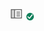 <svg xmlns="http://www.w3.org/2000/svg" width="22" height="22" viewBox="0 0 22 22">
  <g fill="none" fill-rule="evenodd">
    <rect width="5" height="13" x="3" y="4" fill="#6E6E6E" fill-rule="nonzero" opacity=".3"/>
    <path fill="#707070" fill-rule="nonzero" d="M11 7.5C11 7.22385763 11.2047471 7 11.4573155 7L16.5426845 7C16.7952529 7 17 7.22385763 17 7.5L17 8C17 8.27614237 16.7952529 8.5 16.5426845 8.5L11.4573155 8.5C11.2047471 8.5 11 8.27614237 11 8L11 7.5zM11 10.5C11 10.2238576 11.2047471 10 11.4573155 10L16.5426845 10C16.7952529 10 17 10.2238576 17 10.5L17 11C17 11.2761424 16.7952529 11.5 16.5426845 11.5L11.4573155 11.5C11.2047471 11.5 11 11.2761424 11 11L11 10.5zM11 13.5C11 13.2238576 11.2047471 13 11.4573155 13L16.5426845 13C16.7952529 13 17 13.2238576 17 13.5L17 14C17 14.2761424 16.7952529 14.5 16.5426845 14.5L11.4573155 14.5C11.2047471 14.5 11 14.2761424 11 14L11 13.5z"/>
    <path fill="#707070" d="M19.0269485,3 C19.56435,3 20,3.46272385 20,4.03352265 L20,4.03352265 L20,16.9664774 C20,17.5372761 19.56435,18 19.0269485,18 L19.0269485,18 L2.97305153,18 C2.43565001,18 2,17.5372761 2,16.9664774 L2,16.9664774 L2,4.03352265 C2,3.46272385 2.43565001,3 2.97305153,3 L2.97305153,3 Z M7.5,4.55 L3.4595773,4.55028397 L3.4595773,16.449716 L7.5,16.449 L7.5,4.55 Z M18.5801094,4.55028397 L9,4.55 L9,16.449 L18.5801094,16.449716 L18.5801094,4.55028397 Z"/>
  </g>
</svg>
                                                                                                                                                                                                                                                                                                                                                                                                                                                                                                                                                                                                                                                                                                                                                                                                                                                                                                                                                                                                                                                                                                                                                                                                                                                                                                                                                                                                                                                                                                                                                                                                                                                                                                                                                                                                                                                                                                                                                                                                                                                                                                                                                                                                                                                                                                                                                                                                                                                                                                                                                                                                                                                                                                                                                                                                                        <svg xmlns="http://www.w3.org/2000/svg" width="14" height="14" viewBox="0 0 14 14">
  <path fill="#12805C" d="M7,1 C3.6862915,1 1,3.6862915 1,7 C1,10.3137085 3.6862915,13 7,13 C10.3137085,13 13,10.3137085 13,7 C13,5.40870106 12.367859,3.88257758 11.2426407,2.75735931 C10.1174224,1.63214104 8.59129894,1 7,1 Z M10.99975,4.405 L6.25675,10.5025 C6.17732383,10.6043779 6.05794538,10.6672086 5.929,10.6750001 L5.90125,10.6750001 C5.78168288,10.675094 5.66699409,10.6275994 5.5825,10.543 L2.66275,7.618 C2.57831144,7.53365533 2.53077101,7.41922202 2.53077101,7.29987426 C2.53077101,7.18052649 2.57805243,7.06604066 2.6623975,6.9816025 L2.66275,6.98125 L3.16,6.484 C3.33569053,6.30852797 3.62030947,6.30852797 3.796,6.484 L5.8,8.49325 L9.742,3.42775 C9.8158199,3.33397012 9.92387051,3.27335638 10.0423815,3.2592433 C10.1608926,3.24513022 10.2801561,3.2786739 10.373935,3.352495 L10.37425,3.35275 L10.92025,3.77725 C11.114231,3.92939644 11.1496787,4.20929988 10.99975,4.405 Z"/>
</svg>
                                                                                                                                                                                                                                                                                                                                                                                                                                                                                                                                                                                                                                                                                                                                                                                                                                                                                                                                                                                                                                                                                                                                                                                                                                                                                                                                                                                                                                                                                                                                                                                                                                                                                                                                                                                                                                                                                                                                           